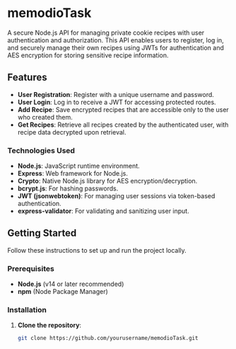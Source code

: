 # memodioTask

A secure Node.js API for managing private cookie recipes with user authentication and authorization. This API enables users to register, log in, and securely manage their own recipes using JWTs for authentication and AES encryption for storing sensitive recipe information.

## Features

- **User Registration**: Register with a unique username and password.
- **User Login**: Log in to receive a JWT for accessing protected routes.
- **Add Recipe**: Save encrypted recipes that are accessible only to the user who created them.
- **Get Recipes**: Retrieve all recipes created by the authenticated user, with recipe data decrypted upon retrieval.

### Technologies Used

- **Node.js**: JavaScript runtime environment.
- **Express**: Web framework for Node.js.
- **Crypto**: Native Node.js library for AES encryption/decryption.
- **bcrypt.js**: For hashing passwords.
- **JWT (jsonwebtoken)**: For managing user sessions via token-based authentication.
- **express-validator**: For validating and sanitizing user input.

## Getting Started

Follow these instructions to set up and run the project locally.

### Prerequisites

- **Node.js** (v14 or later recommended)
- **npm** (Node Package Manager)

### Installation

1. **Clone the repository**:
   ```bash
   git clone https://github.com/yourusername/memodioTask.git
